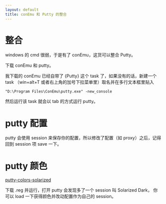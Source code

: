 ```yaml
---
layout: default
title: conEmu 和 Putty 的整合
---
```


# 整合

windows 的 cmd 很弱，于是有了 conEmu，这货可以整合 Putty。

下载 conEmu 和 putty。

我下载的 conEmu 已经自带了 {Putty} 这个 task 了，如果没有的话，新建一个 task （win+alt+T 或者右上角的加号下拉菜单里）取名并在多行文本框里贴入

```
"D:\Program Files\ConEmu\putty.exe" -new_console 
```

然后运行该 task 就会以 tab 的方式运行 putty。

# putty 配置

putty 会使用 session 来保存你的配置，所以修改了配置（如 proxy）之后，记得回到 session 项 save 一下。

# putty 颜色

[putty-colors-solarized](https://github.com/altercation/solarized/tree/master/putty-colors-solarized) 

下载 .reg 并运行，打开 putty 会发现多了一个 session 叫 Solarized Dark， 你可以 load 一下获得颜色并改动配置作为自己的 session。